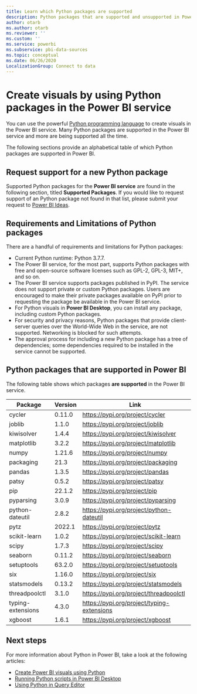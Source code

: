 ```yaml
---
title: Learn which Python packages are supported
description: Python packages that are supported and unsupported in Power BI
author: otarb
ms.author: otarb
ms.reviewer: ''
ms.custom: ''
ms.service: powerbi
ms.subservice: pbi-data-sources
ms.topic: conceptual
ms.date: 06/26/2020
LocalizationGroup: Connect to data
---
```

# Create visuals by using Python packages in the Power BI service
You can use the powerful [Python programming language](https://www.python.org/) to create visuals in the Power BI service. Many Python packages are supported in the Power BI service and more are being supported all the time.

The following sections provide an alphabetical table of which Python packages are supported in Power BI. 

## Request support for a new Python package
Supported Python packages for the **Power BI service** are found in the following section, titled **Supported Packages**. If you would like to request support of an Python package not found in that list, please submit your request to [Power BI Ideas](https://ideas.powerbi.com).

## Requirements and Limitations of Python packages
There are a handful of requirements and limitations for Python packages:

* Current Python runtime: Python 3.7.7.
* The Power BI service, for the most part, supports Python packages with free and open-source software licenses such as GPL-2, GPL-3, MIT+, and so on.
* The Power BI service supports packages published in PyPI. The service does not support private or custom Python packages. Users are encouraged to make their private packages available on PyPI prior to requesting the package be available in the Power BI service.
* For Python visuals in **Power BI Desktop**, you can install any package, including custom Python packages.
* For security and privacy reasons, Python packages that provide client-server queries over the World-Wide Web in the service, are not supported. Networking is blocked for such attempts.
* The approval process for including a new Python package has a tree of dependencies; some dependencies required to be installed in the service cannot be supported.

## Python packages that are supported in Power BI
The following table shows which packages **are supported** in the Power BI service.


|        Package        |   Version   |                                   Link                                   |
|-----------------------|-------------|--------------------------------------------------------------------------|
|cycler|0.11.0|https://pypi.org/project/cycler|
|joblib|1.1.0|https://pypi.org/project/joblib|
|kiwisolver|1.4.4|https://pypi.org/project/kiwisolver|
|matplotlib|3.2.2|https://pypi.org/project/matplotlib|
|numpy|1.21.6|https://pypi.org/project/numpy|
|packaging|21.3|https://pypi.org/project/packaging|
|pandas|1.3.5|https://pypi.org/project/pandas|
|patsy|0.5.2|https://pypi.org/project/patsy|
|pip|22.1.2|https://pypi.org/project/pip|
|pyparsing|3.0.9|https://pypi.org/project/pyparsing|
|python-dateutil|2.8.2|https://pypi.org/project/python-dateutil|
|pytz|2022.1|https://pypi.org/project/pytz|
|scikit-learn|1.0.2|https://pypi.org/project/scikit-learn|
|scipy|1.7.3|https://pypi.org/project/scipy|
|seaborn|0.11.2|https://pypi.org/project/seaborn|
|setuptools|63.2.0|https://pypi.org/project/setuptools|
|six|1.16.0|https://pypi.org/project/six|
|statsmodels|0.13.2|https://pypi.org/project/statsmodels|
|threadpoolctl|3.1.0|https://pypi.org/project/threadpoolctl|
|typing-extensions|4.3.0|https://pypi.org/project/typing-extensions|
|xgboost|1.6.1|https://pypi.org/project/xgboost|

## Next steps
For more information about Python in Power BI, take a look at the following articles:

* [Create Power BI visuals using Python](desktop-python-visuals.md)
* [Running Python scripts in Power BI Desktop](desktop-python-scripts.md)
* [Using Python in Query Editor](desktop-python-in-query-editor.md)
